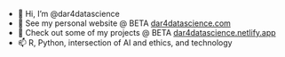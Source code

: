 - 👋 Hi, I’m @dar4datascience
- 👀 See my personal website @ BETA [dar4datascience.com](dar4datascience.com)
- 🌱 Check out some of my projects @ BETA [dar4datascience.netlify.app](dar4datascience.netlify.app)
- 📫 R, Python, intersection of AI and ethics, and technology

<!---
dar4datascience/dar4datascience is a ✨ special ✨ repository because its `README.md` (this file) appears on your GitHub profile.
You can click the Preview link to take a look at your changes.
--->
